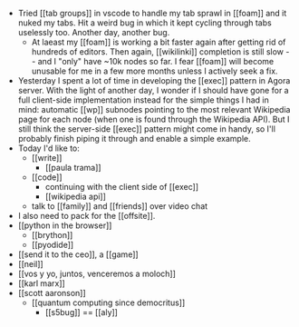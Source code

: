 
- Tried [[tab groups]] in vscode to handle my tab sprawl in [[foam]] and it nuked my tabs. Hit a weird bug in which it kept cycling through tabs uselessly too. Another day, another bug.
  - At laeast my [[foam]] is working a bit faster again after getting rid of hundreds of editors. Then again, [[wikilinki]] completion is still slow -- and I "only" have ~10k nodes so far. I fear [[foam]] will become unusable for me in a few more months unless I actively seek a fix.
- Yesterday I spent a lot of time in developing the [[exec]] pattern in Agora server. With the light of another day, I wonder if I should have gone for a full client-side implementation instead for the simple things I had in mind: automatic [[wp]] subnodes pointing to the most relevant Wikipedia page for each node (when one is found through the Wikipedia API). But I still think the server-side [[exec]] pattern might come in handy, so I'll probably finish piping it through and enable a simple example.
- Today I'd like to:
  - [[write]]
    - [[paula trama]]
  - [[code]]
    - continuing with the client side of [[exec]]
    - [[wikipedia api]]
  - talk to [[family]] and [[friends]] over video chat
- I also need to pack for the [[offsite]].
- [[python in the browser]]
  - [[brython]]
  - [[pyodide]]
- [[send it to the ceo]], a [[game]]
- [[neil]]
- [[vos y yo, juntos, venceremos a moloch]]
- [[karl marx]]
- [[scott aaronson]]
  - [[quantum computing since democritus]]
    - [[s5bug]] == [[aly]]
